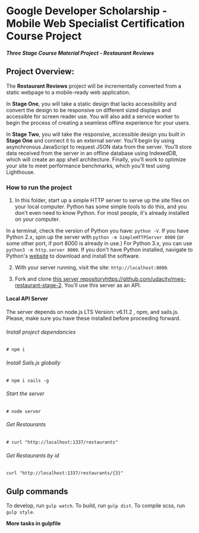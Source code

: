 # Google Developer Scholarship - Mobile Web Specialist Certification Course Project

#### _Three Stage Course Material Project - Restaurant Reviews_

## Project Overview:

The **Restaurant Reviews** project will be incrementally converted from a static webpage to a mobile-ready web application.

In **Stage One**, you will take a static design that lacks accessibility and convert the design to be responsive on different sized displays and accessible for screen reader use. You will also add a service worker to begin the process of creating a seamless offline experience for your users.

 In **Stage Two**, you will take the responsive, accessible design you built in **Stage One** and connect it to an external server. You’ll begin by using asynchronous JavaScript to request JSON data from the server. You’ll store data received from the server in an offline database using IndexedDB, which will create an app shell architecture. Finally, you’ll work to optimize your site to meet performance benchmarks, which you’ll test using Lighthouse.

### How to run the project

1. In this folder, start up a simple HTTP server to serve up the site files on your local computer. Python has some simple tools to do this, and you don't even need to know Python. For most people, it's already installed on your computer.

In a terminal, check the version of Python you have: `python -V`. If you have Python 2.x, spin up the server with `python -m SimpleHTTPServer 8000` (or some other port, if port 8000 is already in use.) For Python 3.x, you can use `python3 -m http.server 8000`. If you don't have Python installed, navigate to Python's [website](https://www.python.org/) to download and install the software.

2. With your server running, visit the site: `http://localhost:8000`.

3. Fork and clone [this server repository]()https://github.com/udacity/mws-restaurant-stage-2. You’ll use this server as an API.

#### Local API Server

The server depends on node.js LTS Version: v6.11.2 , npm, and sails.js. Please, make sure you have these installed before proceeding forward.

###### Install project dependancies
```Install project dependancies
# npm i
```

###### Install Sails.js globally
```Install sails global
# npm i sails -g
```

###### Start the server
```Start server
# node server
```

###### Get Restaurants
````
# curl "http://localhost:1337/restaurants"
````
###### Get Restaurants by id
````
curl "http://localhost:1337/restaurants/{3}"
````

## Gulp commands

To develop, run `gulp watch`.
To build, run `gulp dist`.
To compile scss, run `gulp style`.

**More tasks in gulpfile**

